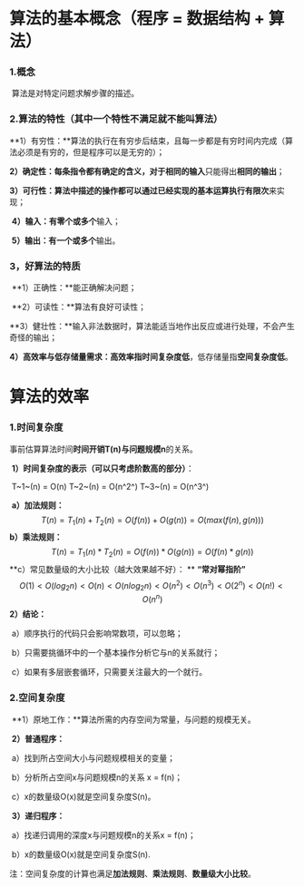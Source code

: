 # 算法的基本概念（程序 = 数据结构 + 算法）

### 1.概念

​		算法是对特定问题求解步骤的描述。



### 2.算法的特性（其中一个特性不满足就不能叫算法）

​		**1）有穷性：**算法的执行在有穷步后结束，且每一步都是有穷时间内完成（算法必须是有穷的，但是程序可以是无穷的）；

​		**2）确定性：**每条指令都有确定的含义，对于**相同的输入**只能得出**相同的输出**；

​		**3）可行性：**算法中描述的操作都可以通过**已经实现的基本运算执行有限次**来实现；

​		**4）输入：**有**零个或多个**输入；

​		**5）输出：**有**一个或多个**输出。



### 3，好算法的特质

​		**1）正确性：**能正确解决问题；

​		**2）可读性：**算法有良好可读性；

​		**3）健壮性：**输入非法数据时，算法能适当地作出反应或进行处理，不会产生奇怪的输出；

​		**4）高效率与低存储量需求：**高效率指**时间复杂度低**，低存储量指**空间复杂度低**。



# 算法的效率

### 1.时间复杂度

​		事前估算算法时间**时间开销T(n)**与**问题规模n**的关系。

​		**1）时间复杂度的表示（可以只考虑阶数高的部分）**：

​			T~1~(n) = O(n)    T~2~(n) = O(n^2^)    T~3~(n) = O(n^3^)

​			**a）加法规则：**
$$
T(n) = T_1(n) + T_2(n) = O(f(n)) + O(g(n)) = O(max(f(n), g(n)))
$$
 			**b）乘法规则：**
$$
T(n) = T_1(n) * T_2(n) = O(f(n)) * O(g(n)) = O(f(n)* g(n))
$$
​			**c）常见数量级的大小比较（越大效果越不好）：  **  **“常对幂指阶”**
$$
O(1) < O(log_2n) < O(n) < O(nlog_2n) < O(n^2) < O(n^3) < O(2^n) < O(n!) < O(n^n)
$$
​		**2）结论：**

​			a）顺序执行的代码只会影响常数项，可以忽略；

​			b）只需要挑循环中的一个基本操作分析它与n的关系就行；

​			c）如果有多层嵌套循环，只需要关注最大的一个就行。



### 2.空间复杂度

​		**1）原地工作：**算法所需的内存空间为常量，与问题的规模无关。

​		**2）普通程序：**

​			a）找到所占空间大小与问题规模相关的变量；

​			b）分析所占空间x与问题规模n的关系 x = f(n)；

​			c）x的数量级O(x)就是空间复杂度S(n)。

​		**3）递归程序：**

​			a）找递归调用的深度x与问题规模n的关系x = f(n)；

​			b）x的数量级O(x)就是空间复杂度S(n).

注：空间复杂度的计算也满足**加法规则**、**乘法规则**、**数量级大小比较**。
